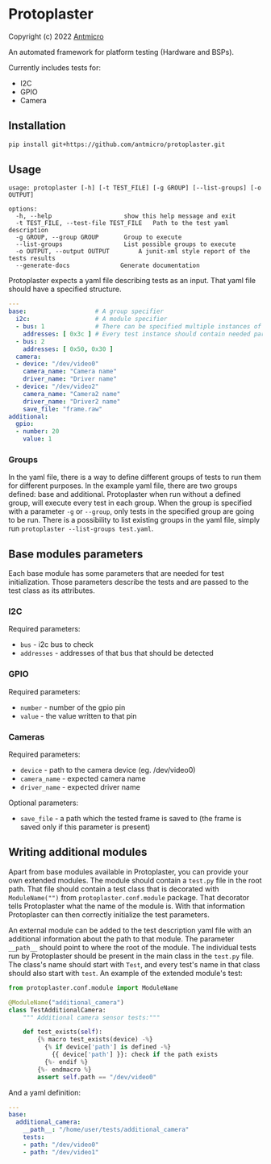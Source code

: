 # Protoplaster

Copyright (c) 2022 [Antmicro](https://www.antmicro.com)

An automated framework for platform testing (Hardware and BSPs).

Currently includes tests for:

* I2C
* GPIO
* Camera

## Installation
```bash
pip install git+https://github.com/antmicro/protoplaster.git
```

## Usage

```
usage: protoplaster [-h] [-t TEST_FILE] [-g GROUP] [--list-groups] [-o OUTPUT]

options:
  -h, --help            		show this help message and exit
  -t TEST_FILE, --test-file TEST_FILE	Path to the test yaml description
  -g GROUP, --group GROUP		Group to execute
  --list-groups         		List possible groups to execute
  -o OUTPUT, --output OUTPUT		A junit-xml style report of the tests results
  --generate-docs              Generate documentation
```

Protoplaster expects a yaml file describing tests as an input. That yaml file should have a specified structure.

```yaml
---
base:                   # A group specifier
  i2c:                  # A module specifier
  - bus: 1              # There can be specified multiple instances of tests in one module
    addresses: [ 0x3c ] # Every test instance should contain needed parameters to initialize the test
  - bus: 2
    addresses: [ 0x50, 0x30 ]
  camera:
  - device: "/dev/video0"
    camera_name: "Camera name"
    driver_name: "Driver name"
  - device: "/dev/video2"
    camera_name: "Camera2 name"
    driver_name: "Driver2 name"
    save_file: "frame.raw"
additional:
  gpio:
  - number: 20
    value: 1
```

### Groups
In the yaml file, there is a way to define different groups of tests to run them for different purposes. In the example yaml file, there are two groups defined: base and additional. Protoplaster when run without a defined group, will execute every test in each group. When the group is specified with a parameter `-g` or `--group`, only tests in the specified group are going to be run. There is a possibility to list existing groups in the yaml file, simply run `protoplaster --list-groups test.yaml`.

## Base modules parameters
Each base module has some parameters that are needed for test initialization. Those parameters describe the tests and are passed to the test class as its attributes.

### I2C
Required parameters:

* `bus` - i2c bus to check
* `addresses` - addresses of that bus that should be detected

### GPIO
Required parameters:

* `number` - number of the gpio pin
* `value` - the value written to that pin

### Cameras
Required parameters:

* `device` - path to the camera device (eg. /dev/video0)
* `camera_name` - expected camera name
* `driver_name` - expected driver name

Optional parameters:

* `save_file` - a path which the tested frame is saved to (the frame is saved only if this parameter is present)

## Writing additional modules
Apart from base modules available in Protoplaster, you can provide your own extended modules. The module should contain a `test.py` file in the root path. That file should contain a test class that is decorated with `ModuleName("")` from `protoplaster.conf.module` package. That decorator tells Protoplaster what the name of the module is. With that information Protoplaster can then correctly initialize the test parameters.

An external module can be added to the test description yaml file with an additional information about the path to that module. The parameter `__path__` should point to where the root of the module. The individual tests run by Protoplaster should be present in the main class in the `test.py` file. The class's name should start with `Test`, and every test's name in that class should also start with `test`. An example of the extended module's test:

```python
from protoplaster.conf.module import ModuleName

@ModuleName("additional_camera")
class TestAdditionalCamera:
    """ Additional camera sensor tests:"""

    def test_exists(self):
        {% macro test_exists(device) -%}
          {% if device['path'] is defined -%}
            {{ device['path'] }}: check if the path exists
          {%- endif %}
        {%- endmacro %}
        assert self.path == "/dev/video0"
```

And a yaml definition:

```yaml
---
base:
  additional_camera:
    __path__: "/home/user/tests/additional_camera"
    tests:
    - path: "/dev/video0"
    - path: "/dev/video1"
```
